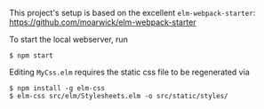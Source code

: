 This project's setup is based on the excellent `elm-webpack-starter`: https://github.com/moarwick/elm-webpack-starter

To start the local webserver, run
````
$ npm start
````

Editing `MyCss.elm` requires the static css file to be regenerated via
````
$ npm install -g elm-css
$ elm-css src/elm/Stylesheets.elm -o src/static/styles/
````
